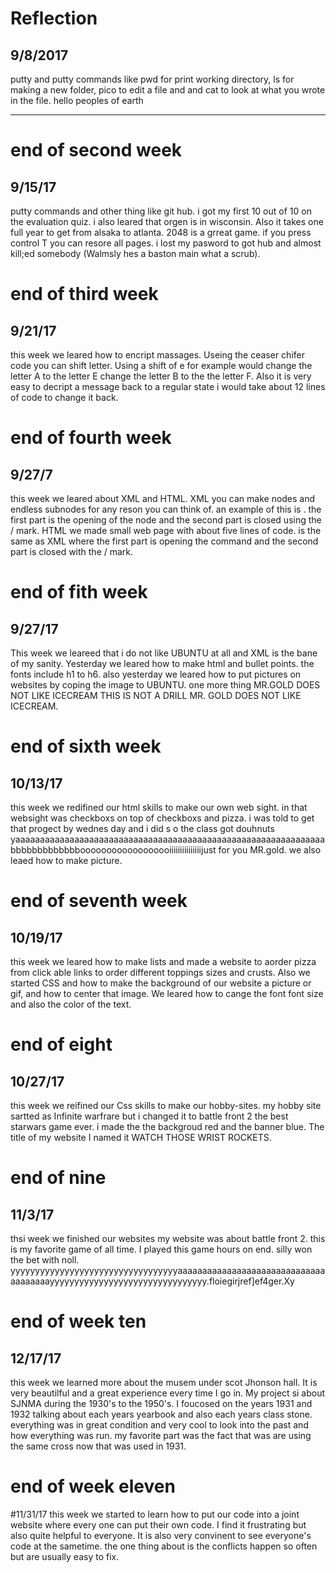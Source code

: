 # Reflection
## 9/8/2017
putty and putty commands like pwd for print working directory, ls for making a new folder, pico to edit a file and and cat to look at what you wrote in the file.
hello peoples of earth

---

# end of second week
## 9/15/17
putty commands and other thing like git hub. i got my first 10 out of 10 on the evaluation quiz. i also leared that orgen is in wisconsin. Also it takes one full year to get from alsaka to atlanta. 2048 is a grreat game. if you press control T you can resore all pages. i lost my pasword to got hub and almost kill;ed somebody (Walmsly hes a baston main what a scrub). 

# end of third week  
## 9/21/17
this week we leared how to encript massages. Useing the ceaser chifer code you can shift letter. Using a shift of e for example would change the letter A to the letter E change the letter B to the the letter F. Also it is very easy to decript a message back to a regular state i would take about 12 lines of code to change it back. 


# end of fourth week
## 9/27/7
this week we leared about XML and HTML. XML you can make nodes and endless subnodes for any reson you can think of. an example of this is <animals> </animals>. the first part is the opening of the node and the second part is closed using the / mark. HTML we made small web page with about five lines of code. <B> </B> is the same as XML where the first part is opening the command and the second part is closed with the / mark. 


# end of fith week
## 9/27/17
This week we leareed that i do not like UBUNTU at all and XML is the bane of my sanity. Yesterday we leared how to make html and bullet points. the fonts include h1 to h6. also yesterday we leared how to put pictures on websites by coping the image to UBUNTU. one more thing MR.GOLD DOES NOT LIKE ICECREAM THIS IS NOT A DRILL MR. GOLD DOES NOT LIKE ICECREAM. 

# end of sixth week
## 10/13/17
this week we redifined our html skills to make our own web sight. in that websight was checkboxs on top of checkboxs and pizza. i was told to get that progect by wednes day and i did s o the class got douhnuts yaaaaaaaaaaaaaaaaaaaaaaaaaaaaaaaaaaaaaaaaaaaaaaaaaaaaaaaaaaaaaaa bbbbbbbbbbbbboooooooooooooooooiiiiiiiiiiiiiiijust for you MR.gold. we also leaed how to make picture.   

# end of seventh week
## 10/19/17
this week we leared how to make lists and made a website to aorder pizza from click able links to order different toppings sizes and crusts. Also we started CSS and how to make the background of our website a picture or gif, and how to center that image. We leared how to cange the font font size and also the color of the text.

# end of eight
## 10/27/17
this week we reifined our Css skills to make our hobby-sites. my hobby site sartted as Infinite warfrare but i changed it to battle front 2 the best starwars game ever. i made the the backgroud red and the banner blue. The title of my website I named it WATCH THOSE WRIST ROCKETS.

# end of nine
## 11/3/17
thsi week we finished our websites my website was about battle front 2. this is my favorite game of all time. I played this game hours on end. silly won the bet with noll. yyyyyyyyyyyyyyyyyyyyyyyyyyyyyyyyyyaaaaaaaaaaaaaaaaaaaaaaaaaaaaaaaaaaaaaayyyyyyyyyyyyyyyyyyyyyyyyyyyyyyyy.floiegirjref]ef4ger.Xy

# end of week ten 
## 12/17/17
this week we learned more about the musem under scot Jhonson hall. It is very beautilful and a great experience every time I go in. My project si about SJNMA during the 1930's to the 1950's. I foucosed on the years 1931 and 1932 talking about each years yearbook and also each years class stone. everything was in great condition and very cool to look into the past and how everything was run. my favorite part was the fact that was are using the same cross now that was used in 1931.

# end of week eleven 
#11/31/17
this week we started to learn how to put our code into a joint website where every one can put their own code. I find it frustrating but also quite helpful to everyone. It is also very convinent to see everyone's code at the sametime. the one thing about is the conflicts happen so often but are usually easy to fix.
